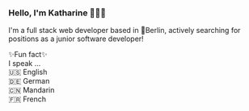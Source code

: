 ### Hello, I'm Katharine 👋🏼😽

I'm a full stack web developer based in 📍Berlin, actively searching for positions as a junior software developer!

✨Fun fact✨  
I speak ...  
🇺🇸 English  
🇩🇪 German  
🇨🇳 Mandarin  
🇫🇷 French  

<!--
**hellokatze/hellokatze** is a ✨ _special_ ✨ repository because its `README.md` (this file) appears on your GitHub profile.

Here are some ideas to get you started:

- 🔭 I’m currently working on ...
- 🌱 I’m currently learning ...
- 👯 I’m looking to collaborate on ...
- 🤔 I’m looking for help with ...
- 💬 Ask me about ...
- 📫 How to reach me: ...
- 😄 Pronouns: ...
- ⚡ Fun fact: ...
-->
